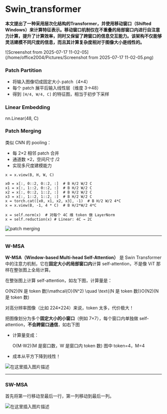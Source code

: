 # Swin_transformer

**本文提出了一种采用层次化结构的Transformer，并使用移动窗口（Shifted Windows）来计算特征表示。移动窗口机制仅在不重叠的局部窗口内进行自注意力计算，提升了计算效率，同时又保留了跨窗口的信息交互能力。该架构不仅能够灵活建模不同尺度的信息，而且其计算复杂度相对于图像大小是线性的。**

![Screenshot from 2025-07-17 11-02-05](/home/office2004/Pictures/Screenshot from 2025-07-17 11-02-05.png)

### Patch Partition 

- 将输入图像切成固定大小 patch（4×4）
- 每个 patch 展平后输入线性层（维度 3->48）
- 得到 `[H/4, W/4, C]` 的特征图，相当于初步下采样



### Linear Embedding

nn.Linear(48, C)

### Patch Merging

类似 CNN 的 pooling：

- 每 2×2 相邻 patch 合并
- 通道数 ×2，空间尺寸 /2
- 实现多尺度建模能力

```
x = x.view(B, H, W, C)

x0 = x[:, 0::2, 0::2, :]  # B H/2 W/2 C
x1 = x[:, 1::2, 0::2, :]  # B H/2 W/2 C
x2 = x[:, 0::2, 1::2, :]  # B H/2 W/2 C
x3 = x[:, 1::2, 1::2, :]  # B H/2 W/2 C
x = torch.cat([x0, x1, x2, x3], -1)  # B H/2 W/2 4*C
x = x.view(B, -1, 4 * C)  # B H/2*W/2 4*C

x = self.norm(x)  # 对每个 4C 维 token 做 LayerNorm
x = self.reduction(x) # Linear: 4C → 2C
```

![patch merging](https://i-blog.csdnimg.cn/direct/58279113326c4ce1a1c7e0d2383bc0d6.png#pic_center)

---

### W-MSA

**W-MSA（Window-based Multi-head Self-Attention）** 是 Swin Transformer 中的注意力机制，它在**固定大小的局部窗口内**计算 self-attention，不是像 ViT 那样在整张图上全局计算。



在整张图上计算 self-attention，如左下图，计算量是：

O(N2)(N 是 token 数)\mathcal{O}(N^2) \quad \text{(N 是 token 数)}O(N2)(N 是 token 数)

对高分辨率图像（比如 224×224）来说，token 太多，代价极大！



把图像划分为多个**固定大小的小窗口**（例如 7×7），每个窗口内单独做 self-attention，**不会跨窗口通信**，如右下图

- 计算量变成：

  O(M⋅W2)(M 是窗口数，W 是窗口内 token 数) 图中 token=4，M=4

- 成本从平方下降到线性！

![在这里插入图片描述](https://i-blog.csdnimg.cn/direct/545285fb54da4dc6b7fc776edc5a1aed.png#pic_center)

---

### SW-MSA

首先将第一行移动至最后一行，第一列移动到最后一列。

![在这里插入图片描述](https://i-blog.csdnimg.cn/direct/8ceaa87900644daa9802f041236dd780.png#pic_center)
